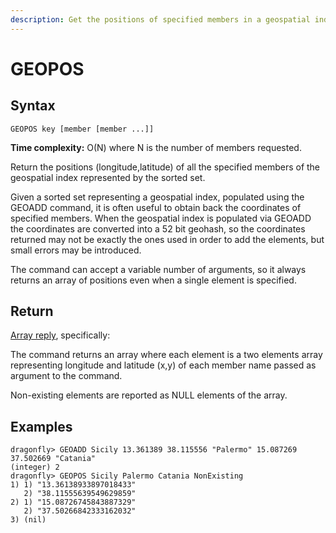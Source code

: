 ```yaml
---
description: Get the positions of specified members in a geospatial index
---
```


# GEOPOS

## Syntax

    GEOPOS key [member [member ...]]

**Time complexity:** O(N) where N is the number of members requested.

Return the positions (longitude,latitude) of all the specified members of the geospatial index represented by the sorted set.

Given a sorted set representing a geospatial index, populated using the GEOADD command, it is often useful to obtain back the coordinates of specified members.
When the geospatial index is populated via GEOADD the coordinates are converted into a 52 bit geohash,
so the coordinates returned may not be exactly the ones used in order to add the elements, but small errors may be introduced.

The command can accept a variable number of arguments, so it always returns an array of positions even when a single element is specified.

## Return

[Array reply](https://redis.io/docs/reference/protocol-spec/#resp-arrays), specifically:

The command returns an array where each element is a two elements array representing longitude and latitude (x,y) of each member name passed as argument to the command.

Non-existing elements are reported as NULL elements of the array.

## Examples

```shell
dragonfly> GEOADD Sicily 13.361389 38.115556 "Palermo" 15.087269 37.502669 "Catania"
(integer) 2
dragonfly> GEOPOS Sicily Palermo Catania NonExisting
1) 1) "13.36138933897018433"
   2) "38.11555639549629859"
2) 1) "15.08726745843887329"
   2) "37.50266842333162032"
3) (nil)
```
